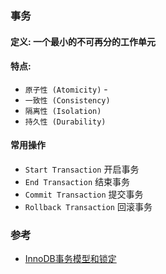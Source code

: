 ### 事务

#### 定义: 一个最小的不可再分的工作单元

#### 特点:

- `原子性 (Atomicity)` - 
- `一致性 (Consistency)`
- `隔离性 (Isolation)`
- `持久性 (Durability)`

#### 常用操作

- `Start Transaction`   开启事务
- `End Transaction`     结束事务
- `Commit Transaction`  提交事务
- `Rollback Transaction`    回滚事务

### 参考

- [InnoDB事务模型和锁定](https://www.mysqlzh.com/doc/215/427.html)
